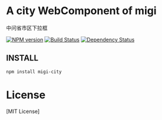 # A city WebComponent of migi

中问省市区下拉框

[![NPM version](https://badge.fury.io/js/migi.png)](https://npmjs.org/package/migi-city)
[![Build Status](https://travis-ci.org/migijs/migi.svg?branch=master)](https://travis-ci.org/migijs/migi-city)
[![Dependency Status](https://david-dm.org/migijs/migi.png)](https://david-dm.org/migijs/migi-city)

## INSTALL
```
npm install migi-city
```

# License
[MIT License]
